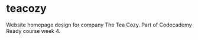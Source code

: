 # teacozy

Website homepage design for company The Tea Cozy. Part of Codecademy Ready course week 4.
